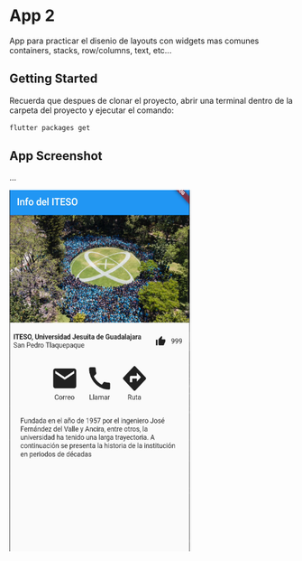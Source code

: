 # App 2

App para practicar el disenio de layouts con widgets mas comunes
containers, stacks, row/columns, text, etc...

## Getting Started

Recuerda que despues de clonar el proyecto, abrir una terminal dentro de la carpeta del proyecto y ejecutar el comando:

```sh
flutter packages get
``` 

## App Screenshot
...
<p>
    <img src="screenshot/Capture.PNG" width="320" height="640" />
</p>
